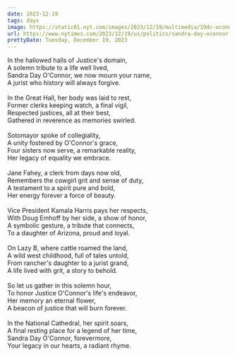 ```yaml
---
date: 2023-12-19
tags: days
image: https://static01.nyt.com/images/2023/12/19/multimedia/19dc-oconnor-jvbz/19dc-oconnor-jvbz-facebookJumbo.jpg
url: https://www.nytimes.com/2023/12/19/us/politics/sandra-day-oconnor-memorial.html
prettyDate: Tuesday, December 19, 2023
---
```

In the hallowed halls of Justice's domain,<br>A solemn tribute to a life well lived,<br>Sandra Day O'Connor, we now mourn your name,<br>A jurist who history will always forgive.<br><br>In the Great Hall, her body was laid to rest,<br>Former clerks keeping watch, a final vigil,<br>Respected justices, all at their best,<br>Gathered in reverence as memories swirled.<br><br>Sotomayor spoke of collegiality,<br>A unity fostered by O'Connor's grace,<br>Four sisters now serve, a remarkable reality,<br>Her legacy of equality we embrace.<br><br>Jane Fahey, a clerk from days now old,<br>Remembers the cowgirl grit and sense of duty,<br>A testament to a spirit pure and bold,<br>Her energy forever a force of beauty.<br><br>Vice President Kamala Harris pays her respects,<br>With Doug Emhoff by her side, a show of honor,<br>A symbolic gesture, a tribute that connects,<br>To a daughter of Arizona, proud and loyal.<br><br>On Lazy B, where cattle roamed the land,<br>A wild west childhood, full of tales untold,<br>From rancher's daughter to a jurist grand,<br>A life lived with grit, a story to behold.<br><br>So let us gather in this solemn hour,<br>To honor Justice O'Connor's life's endeavor,<br>Her memory an eternal flower,<br>A beacon of justice that will burn forever.<br><br>In the National Cathedral, her spirit soars,<br>A final resting place for a legend of her time,<br>Sandra Day O'Connor, forevermore,<br>Your legacy in our hearts, a radiant rhyme.